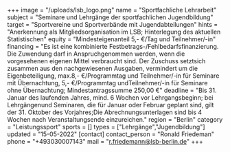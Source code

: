 +++
image = "/uploads/lsb_logo.png"
name = "Sportfachliche Lehrarbeit"
subject = "Seminare und Lehrgänge der sportfachlichen Jugendbildung"
target = "Sportvereine und Sportverbände mit Jugendabteilungen"
hints = "Anerkennung als Mitgliedsorganisation im LSB; Hinterlegung des aktuellen Statistischen"
equity = "Mindesteigenanteil 5,- €/Tag und Teilnehmer/-in"
financing = "Es ist eine kombinierte Festbetrags-/Fehlbedarfsfinanzierung. Die Zuwendung darf in Anspruchgenommen werden, wenn die vorgesehenen eigenen Mittel verbraucht sind. Der Zuschuss setztsich zusammen aus den nachgewiesenen Ausgaben, vermindert um die Eigenbeteiligung, max.8,- €/Programmtag und Teilnehmer/-in für Seminare mit Übernachtung, 5,- €/Programmtag undTeilnehmer/-in für Seminare ohne Übernachtung; Mindestantragssumme 250,00 €"
deadline = "Bis 31. Januar des laufenden Jahres, mind. 6 Wochen vor Lehrgangsbeginn; bei Lehrgängenund Seminaren, die für Januar oder Februar geplant sind, gilt der 31. Oktober des Vorjahres;Die Abrechnungsunterlagen sind bis 4 Wochen nach Veranstaltungsende einzureichen."
region = "Berlin"
category = "Leistungssport"
sports = []
types = ["Lehrgänge","Jugendbildung"]
updated = "15-05-2022"
[contact]
contact_person = "Ronald Friedeman"
phone = "+493030007143"
mail = "r.friedemann@lsb-berlin.de"
+++